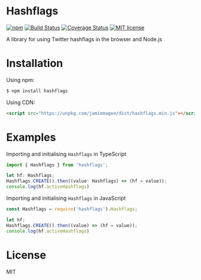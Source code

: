 # Hashflags

[![npm](https://img.shields.io/npm/v/hashflags.svg)](https://www.npmjs.com/package/hashflags)
[![Build Status](https://travis-ci.org/JamieMagee/hashflags-node.svg?branch=master)](https://travis-ci.org/JamieMagee/hashflags-node)
[![Coverage Status](https://coveralls.io/repos/github/JamieMagee/hashflags-node/badge.svg?branch=master)](https://coveralls.io/github/JamieMagee/hashflags-node?branch=master)
[![MIT license](http://img.shields.io/badge/license-MIT-blue.svg)](http://opensource.org/licenses/MIT)

A library for using Twitter hashflags in the browser and Node.js

# Installation

Using npm:

```sh
$ npm install hashflags
```

Using CDN:

```HTML
<script src="https://unpkg.com/jamiemagee/dist/hashflags.min.js"></script>
```

# Examples

Importing and initialising `Hashflags` in TypeScript

```ts
import { Hashflags } from 'hashflags';

let hf: Hashflags;
Hashflags.CREATE().then((value: Hashflags) => (hf = value));
console.log(hf.activeHashflags)
```

Importing and initialising `Hashflags` in JavaScript

```js
const Hashflags = require('hashflags').Hashflags;

let hf;
Hashflags.CREATE().then((value) => (hf = value));
console.log(hf.activeHashflags)
```

# License

MIT
